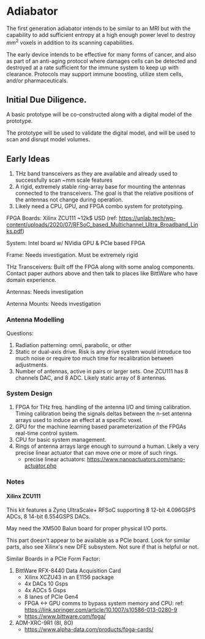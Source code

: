 # Adiabator

The first generation adiabator intends to be similar to an MRI but with the capability to add sufficient entropy at a high enough power level to destroy $mm^2$ voxels in addition to its scanning capabilities.

The early device intends to be effective for many forms of cancer, and also as part of an anti-aging protocol where damages cells can be detected and destroyed at a rate sufficient for the immune system to keep up with clearance. Protocols may support immune boosting, utilize stem cells, and/or pharmaceuticals.

## Initial Due Diligence.

A basic prototype will be co-constructed along with a digital model of the prototype.

The prototype will be used to validate the digital model, and will be used to scan and disrupt model volumes.

## Early Ideas

1. THz band transceivers as they are available and already used to successfully scan ~mm scale features
2. A rigid, extremely stable ring-array base for mounting the antennas connected to the transceivers. The goal is that the relative positions of the antennas not change during operation.
3. Likely need a CPU, GPU, and FPGA combo system for prototyping.

FPGA Boards:  Xilinx ZCU111 ~12k$ USD (ref: https://unlab.tech/wp-content/uploads/2020/07/RFSoC_based_Multichannel_Ultra_Broadband_Links.pdf)

System: Intel board w/ NVidia GPU & PCIe based FPGA

Frame: Needs investigation. Must be extremely rigid

THz Transceivers: Built off the FPGA along with some analog components. Contact paper authors above and then talk to places like BittWare who have domain experience.

Antennas: Needs investigation

Antenna Mounts: Needs investigation

### Antenna Modelling

Questions:
1. Radiation patterning: omni, parabolic, or other
2. Static or dual-axis drive. Risk is any drive system would introduce too much noise or require too much time for recalibration between adjustments.
3. Number of antennas, active in pairs or larger sets. One ZCU111 has 8 channels DAC, and 8 ADC. Likely static array of 8 antennas.

### System Design

1. FPGA for THz freq. handling of the antenna I/O and timing calibration. Timing calibration being the signals deltas between the n-set antenna arrays used to induce an effect at a specific voxel.
2. GPU for the machine learning based parameterization of the FPGAs real-time control system.
3. CPU for basic system management.
4. Rings of antenna arrays large enough to surround a human. Likely a very precise linear actuator that can move one or more of such rings.
    * precise linear actuators: https://www.nanoactuators.com/nano-actuator.php

### Notes

#### Xilinx ZCU111
This kit features a Zynq UltraScale+ RFSoC supporting 8 12-bit 4.096GSPS ADCs, 8 14-bit 6.554GSPS DACs.

May need the XM500 Balun board for proper physical I/O ports.

This part doesn't appear to be available as a PCIe board. Look for similar parts, also see Xilinx's new DFE subsystem. Not sure if that is helpful or not.

Similar Boards in a PCIe Form Factor:
1. BittWare RFX-8440 Data Acquisition Card
    * Xilinx XCZU43 in an E1156 package
    * 4x DACs 10 Gsps
    * 4x ADCs 5 Gsps
    * 8 lanes of PCIe Gen4
    * FPGA <-> GPU comms to bypass system memory and CPU: ref: https://link.springer.com/article/10.1007/s10586-013-0280-9
    * https://www.bittware.com/fpga/
2. ADM-XRC-9R1 (8I, 8O)
    * https://www.alpha-data.com/products/fpga-cards/

